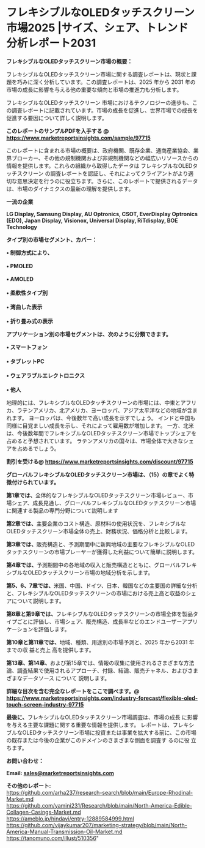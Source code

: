 # フレキシブルなOLEDタッチスクリーン市場2025 |サイズ、シェア、トレンド分析レポート2031

<strong><b>フレキシブルなOLEDタッチスクリーン市場の概要：</b></strong>

フレキシブルなOLEDタッチスクリーン市場に関する調査レポートは、現状と課題を巧みに深く分析しています。この調査レポートは、2025 年から 2031 年の市場の成長に影響を与える他の重要な傾向と市場の推進力も分析します。

フレキシブルなOLEDタッチスクリーン 市場におけるテクノロジーの進歩も、この調査レポートに記載されています。市場の成長を促進し、世界市場での成長を促進する要因について詳しく説明します。

<strong>このレポートのサンプルPDFを入手する @ <a href=https://www.marketreportsinsights.com/sample/97715>https://www.marketreportsinsights.com/sample/97715</a></strong>

このレポートに含まれる市場の概要は、政府機関、既存企業、通商産業協会、業界ブローカー、その他の規制機関および非規制機関などの幅広いリソースからの情報を提供します。これらの組織から取得したデータは フレキシブルなOLEDタッチスクリーン の調査レポートを認証し、それによってクライアントがより適切な意思決定を行うのに役立ちます。さらに、このレポートで提供されるデータは、市場のダイナミクスの最新の理解を提供します。

<strong>一流の企業</strong>

<strong><b>LG Display, Samsung Display, AU Optronics, CSOT, EverDisplay Optronics (EDO), Japan Display, Visionox, Universal Display, RiTdisplay, BOE Technology</b></strong>

<strong><b>タイプ別の市場セグメント、カバー：</b></strong>

<strong>• 制御方式により、<br><br>• PMOLED<br><br>• AMOLED<br><br>• 柔軟性タイプ別<br><br>• 湾曲した表示<br><br>• 折り畳み式の表示</strong>

<strong><b>アプリケーション別の市場セグメントは、次のように分類できます。</b></strong>

<strong>• スマートフォン<br><br>• タブレットPC<br><br>• ウェアラブルエレクトロニクス<br><br>• 他人</strong>

 地理的には、フレキシブルなOLEDタッチスクリーンの市場には、中東とアフリカ、ラテンアメリカ、北アメリカ、ヨーロッパ、アジア太平洋などの地域が含まれます。 ヨーロッパは、今後数年で高い成長を示すでしょう。 インドと中国も同様に目覚ましい成長を示し、それによって雇用数が増加します。 一方、北米は、今後数年間でフレキシブルなOLEDタッチスクリーン市場でトップシェアを占めると予想されています。 ラテンアメリカの国々は、市場全体で大きなシェアを占めるでしょう。

<strong>割引を受ける@ <a href=https://www.marketreportsinsights.com/discount/97715>https://www.marketreportsinsights.com/discount/97715</a></strong>

<strong><b>グローバルフレキシブルなOLEDタッチスクリーン市場は、（15）の章でよく特徴付けられています。</b></strong>

<strong><b>第</b></strong><strong><b>1章では、</b></strong>全体的なフレキシブルなOLEDタッチスクリーン市場レビュー、市場シェア、成長見通し、グローバルフレキシブルなOLEDタッチスクリーン市場に関連する製品の専門分野について説明します

<strong><b>第2章では、</b></strong>主要企業のコスト構造、原材料の使用状況を、フレキシブルなOLEDタッチスクリーン市場全体の売上、財務状況、価格分析と比較します。

<strong><b>第3章では、</b></strong>販売構造と、予測期間中に新興地域の主要なフレキシブルなOLEDタッチスクリーンの市場プレーヤーが獲得した利益について簡単に説明します。

<strong><b>第4章では、</b></strong>予測期間中の各地域の収入と販売構造とともに、グローバルフレキシブルなOLEDタッチスクリーン市場の地域分析を示します。

<strong><b>第5、6、7章では、</b></strong>米国、中国、ドイツ、日本、韓国などの主要国の詳細な分析と、フレキシブルなOLEDタッチスクリーンの市場における売上高と収益のシェアについて説明します。

<strong><b>第8章と第9章では、</b></strong>フレキシブルなOLEDタッチスクリーンの市場全体を製品タイプごとに評価し、市場シェア、販売構造、成長率などのエンドユーザーアプリケーションを評価します。

<strong><b>第10章と第11章では、</b></strong>地域、種類、用途別の市場予測と、2025 年から2031 年までの収 益と売上 高を提供します。

<strong><b>第13章、第14章、</b></strong>および第15章では、情報の収集に使用されるさまざまな方法論、調査結果で使用されるアプローチ、付録、結論、販売チャネル、およびさまざまなデータソース について 説明します。

<strong>詳細な目次を含む完全なレポートをここで調べます。@ <a href=https://www.marketreportsinsights.com/industry-forecast/flexible-oled-touch-screen-industry-97715>https://www.marketreportsinsights.com/industry-forecast/flexible-oled-touch-screen-industry-97715</a></strong>

<strong><b>最後に、</b></strong>フレキシブルなOLEDタッチスクリーン市場調査は、市場の成長 に影響を</a>与える主要な課題に関する重要な情報を提供します。 レポートは、フレキシブルなOLEDタッチスクリーン市場に投資または事業を拡大する前に、この市場の既存または今後の企業がこのドメインのさまざまな側面を調査す るのに役 立ちます。

<strong><b>お問い合わせ：</b></strong>

<strong>Email: </strong><a href=mailto:sales@marketreportsinsights.com><strong>sales@marketreportsinsights.com</strong></a>

<strong>その他のレポート:</strong>
<br>
<a href=https://github.com/arha237/research-search/blob/main/Europe-Rhodinal-Market.md>https://github.com/arha237/research-search/blob/main/Europe-Rhodinal-Market.md</a>
<br>
<a href=https://github.com/yamini231/Research/blob/main/North-America-Edible-Collagen-Casings-Market.md>https://github.com/yamini231/Research/blob/main/North-America-Edible-Collagen-Casings-Market.md</a>
<br>
<a href=https://ameblo.jp/hindavi/entry-12889584999.html>https://ameblo.jp/hindavi/entry-12889584999.html</a>
<br>
<a href=https://github.com/vijaykumar207/marketing-strategy/blob/main/North-America-Manual-Transmission-Oil-Market.md>https://github.com/vijaykumar207/marketing-strategy/blob/main/North-America-Manual-Transmission-Oil-Market.md</a>
<br>
<a href=https://tanomuno.com/illust/510356>https://tanomuno.com/illust/510356</a>"
